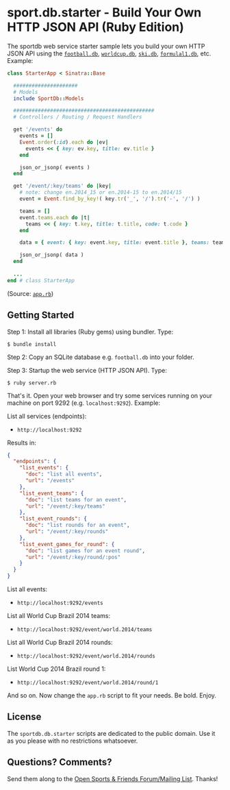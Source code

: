# sport.db.starter - Build Your Own HTTP JSON API (Ruby Edition)

The sportdb web service starter sample lets you build your own HTTP JSON API
using the
[`football.db`](https://github.com/openfootball),
[`worldcup.db`](https://github.com/openfootball/world-cup),
[`ski.db`](https://github.com/opensport/ski.db),
[`formulal1.db`](https://github.com/opensport/formula1.db), etc.  Example:

```ruby
class StarterApp < Sinatra::Base

  #####################
  # Models
  include SportDb::Models

  ##############################################
  # Controllers / Routing / Request Handlers

  get '/events' do
    events = []
    Event.order(:id).each do |ev|
      events << { key: ev.key, title: ev.title }
    end

    json_or_jsonp( events )
  end

  get '/event/:key/teams' do |key|
    # note: change en.2014_15 or en.2014-15 to en.2014/15
    event = Event.find_by_key!( key.tr('_', '/').tr('-', '/') )

    teams = []
    event.teams.each do |t|
      teams << { key: t.key, title: t.title, code: t.code }
    end

    data = { event: { key: event.key, title: event.title }, teams: teams }

    json_or_jsonp( data )
  end
  
  ...
end # class StarterApp
```

(Source: [`app.rb`](app.rb))



## Getting Started

Step 1: Install all libraries (Ruby gems) using bundler. Type:

    $ bundle install

Step 2: Copy an SQLite database e.g. `football.db` into your folder.

Step 3: Startup the web service (HTTP JSON API). Type:

    $ ruby server.rb

That's it. Open your web browser and try some services
running on your machine on port 9292 (e.g. `localhost:9292`). Example:


List all services (endpoints):

- `http://localhost:9292`

Results in:

```json
{
  "endpoints": {
    "list_events": {
      "doc": "list all events",
      "url": "/events"
    },
    "list_event_teams": {
      "doc": "list teams for an event",
      "url": "/event/:key/teams"
    },
    "list_event_rounds": {
      "doc": "list rounds for an event",
      "url": "/event/:key/rounds"
    },
    "list_event_games_for_round": {
      "doc": "list games for an event round",
      "url": "/event/:key/round/:pos"
    }
  }
}
```

List all events:

- `http://localhost:9292/events`

List all World Cup Brazil 2014 teams:

- `http://localhost:9292/event/world.2014/teams`

List all World Cup Brazil 2014 rounds:

- `http://localhost:9292/event/world.2014/rounds`

List World Cup 2014 Brazil round 1:

- `http://localhost:9292/event/world.2014/round/1`


And so on. Now change the `app.rb` script to fit your needs. Be bold. Enjoy.


## License

The `sportdb.db.starter` scripts are dedicated to the public domain.
Use it as you please with no restrictions whatsoever.


## Questions? Comments?

Send them along to the
[Open Sports & Friends Forum/Mailing List](http://groups.google.com/group/opensport).
Thanks!
